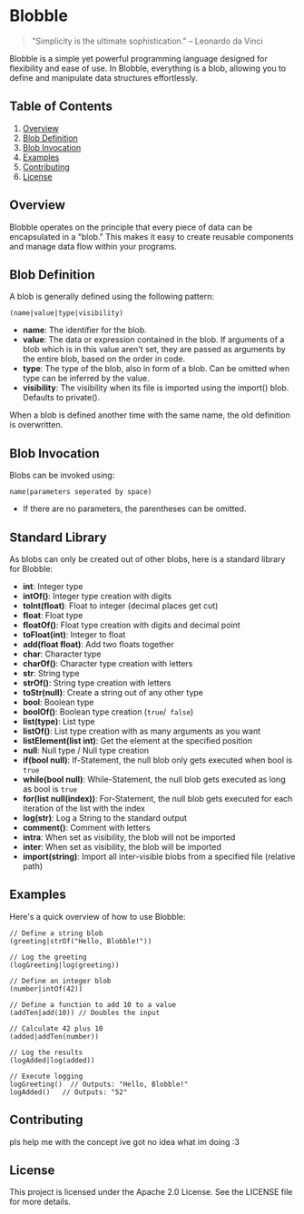 # Blobble

> "Simplicity is the ultimate sophistication." – Leonardo da Vinci

Blobble is a simple yet powerful programming language designed for flexibility and ease of use. In Blobble, everything is a blob, allowing you to define and manipulate data structures effortlessly.

## Table of Contents

1. [Overview](#overview)
2. [Blob Definition](#blob-definition)
3. [Blob Invocation](#blob-invocation)
4. [Examples](#examples)
5. [Contributing](#contributing)
6. [License](#license)

## Overview

Blobble operates on the principle that every piece of data can be encapsulated in a "blob." This makes it easy to create reusable components and manage data flow within your programs.

## Blob Definition

A blob is generally defined using the following pattern:

` (name|value|type|visibility) `

- **name**: The identifier for the blob.
- **value**: The data or expression contained in the blob. If arguments of a blob which is in this value aren't set, they are passed as arguments by the entire blob, based on the order in code.
- **type**: The type of the blob, also in form of a blob. Can be omitted when type can be inferred by the value.
- **visibility**: The visibility when its file is imported using the import() blob. Defaults to private().

When a blob is defined another time with the same name, the old definition is overwritten.

## Blob Invocation

Blobs can be invoked using:

` name(parameters seperated by space) `

- If there are no parameters, the parentheses can be omitted.

## Standard Library

As blobs can only be created out of other blobs, here is a standard library for Blobble:

- **int**: Integer type
- **intOf()**: Integer type creation with digits
- **toInt(float)**: Float to integer (decimal places get cut)
- **float**: Float type
- **floatOf()**: Float type creation with digits and decimal point
- **toFloat(int)**: Integer to float
- **add(float float)**: Add two floats together
- **char**: Character type
- **charOf()**: Character type creation with letters
- **str**: String type
- **strOf()**: String type creation with letters
- **toStr(null)**: Create a string out of any other type
- **bool**: Boolean type
- **boolOf()**: Boolean type creation (` true `/` false`)
- **list(type)**: List type
- **listOf()**: List type creation with as many arguments as you want
- **listElement(list int)**: Get the element at the specified position
- **null**: Null type / Null type creation 
- **if(bool null)**: If-Statement, the null blob only gets executed when bool is ` true `
- **while(bool null)**: While-Statement, the null blob gets executed as long as bool is ` true `
- **for(list null(index))**: For-Statement, the null blob gets executed for each iteration of the list with the index
- **log(str)**: Log a String to the standard output
- **comment()**: Comment with letters
- **intra**: When set as visibility, the blob will not be imported
- **inter**: When set as visibility, the blob will be imported
- **import(string)**: Import all inter-visible blobs from a specified file (relative path)

## Examples

Here's a quick overview of how to use Blobble:

```blobble
// Define a string blob
(greeting|strOf("Hello, Blobble!"))

// Log the greeting
(logGreeting|log(greeting))

// Define an integer blob
(number|intOf(42))

// Define a function to add 10 to a value
(addTen|add(10)) // Doubles the input

// Calculate 42 plus 10
(added|addTen(number)) 

// Log the results
(logAdded|log(added))

// Execute logging
logGreeting()  // Outputs: "Hello, Blobble!"
logAdded()   // Outputs: "52"
```

## Contributing

pls help me with the concept ive got no idea what im doing :3

## License

This project is licensed under the Apache 2.0 License. See the LICENSE file for more details.


